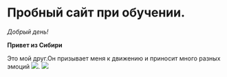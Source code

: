 
# Пробный сайт при обучении.
*Добрый день!*

__Привет из Сибири__

Это мой друг.Он призывает меня к движению и приносит много разных эмоций ![](https://github.com/krasased/0456/blob/main/IMG-20220611-WA0007.jpg). 
![](IMG-20220611-WA0007.jpg)

